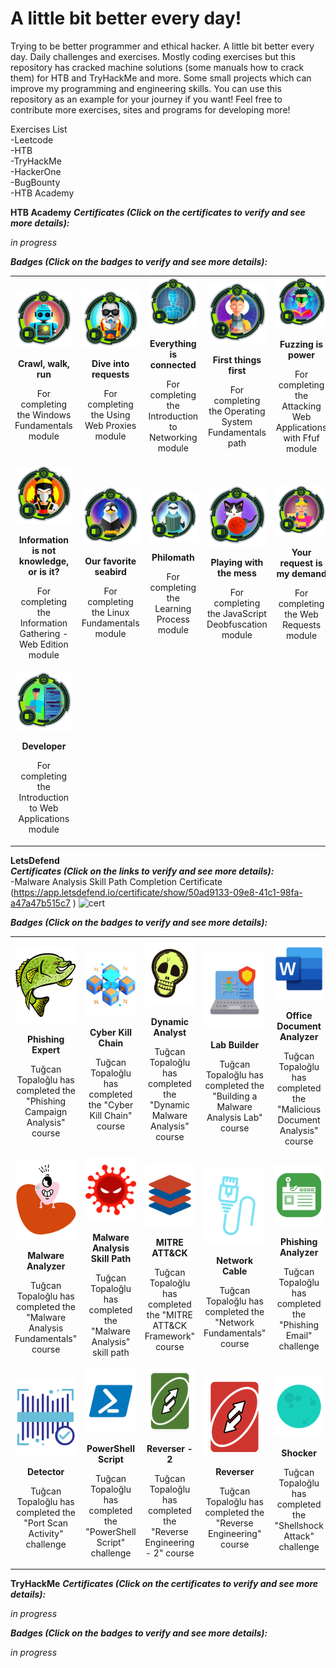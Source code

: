 # A little bit better every day!
  Trying to be better programmer and ethical hacker. A little bit better every day. Daily challenges and exercises. Mostly coding exercises but this repository has cracked machine solutions (some manuals how to crack them) for HTB and TryHackMe and more. Some small projects which can improve my programming and engineering skills. You can use this repository as an example for your journey if you want! Feel free to contribute more exercises, sites and programs for developing more!

Exercises List  
-Leetcode  
-HTB  
-TryHackMe  
-HackerOne  
-BugBounty  
-HTB Academy  

**HTB Academy**
_**Certificates (Click on the certificates to verify and see more details):**_   

_in progress_

_**Badges (Click on the badges to verify and see more details):**_   
<table>
  <tr>
<td align="center">
<a href='https://academy.hackthebox.com/achievement/badge/bd3e93a4-f4eb-11ed-acfc-bea50ffe6cb4'><img src='htb-img/crawl-walk-run.png' width='150'></a>
      <p><strong>Crawl, walk, run</strong></p>
      <p>For completing the Windows Fundamentals module</p>
</td>
<td align="center">
<a href='https://academy.hackthebox.com/achievement/badge/389124af-6dac-11ee-aac4-bea50ffe6cb4'><img src='htb-img/dive-into-requests.png' width='150'></a>
      <p><strong>Dive into requests</strong></p>
      <p>For completing the Using Web Proxies module</p>
</td>
<td align="center">
<a href='https://academy.hackthebox.com/achievement/badge/67ca54ff-6763-11ee-aac4-bea50ffe6cb4'><img src='htb-img/everything-is-connected.png' width='150'></a>
      <p><strong>Everything is connected</strong></p>
      <p>For completing the Introduction to Networking module</p>
</td>
    <td align="center">
<a href='https://academy.hackthebox.com/achievement/badge/43b8597c-40f4-11ee-acfc-bea50ffe6cb4'><img src='htb-img/first-things-first.png' width='150'></a>
      <p><strong>First things first</strong></p>
      <p>For completing the Operating System Fundamentals path</p>
</td>
    <td align="center">
<a href='https://academy.hackthebox.com/achievement/badge/83739168-731e-11ee-b5a6-bea50ffe6cb4'><img src='htb-img/fuzzing-is-power.png' width='150'></a>
      <p><strong>Fuzzing is power</strong></p>
      <p>For completing the Attacking Web Applications with Ffuf module</p>
</td>
  </tr>
  <tr>
<td align="center">
<a href='https://academy.hackthebox.com/achievement/badge/7dd9d53f-6f44-11ee-aac4-bea50ffe6cb4'><img src='htb-img/information-is-not-knowledge-or-is-it.png' width='150'></a>
      <p><strong>Information is not knowledge, or is it?</strong></p>
      <p>For completing the Information Gathering - Web Edition module</p>
</td>
<td align="center">
<a href='https://academy.hackthebox.com/achievement/badge/43bd0769-40f4-11ee-acfc-bea50ffe6cb4'><img src='htb-img/our-favorite-seabird.png' width='150'></a>
      <p><strong>Our favorite seabird</strong></p>
      <p>For completing the Linux Fundamentals module</p>
</td>
<td align="center">
<a href='https://academy.hackthebox.com/achievement/badge/3064f049-f0b6-11ed-acfc-bea50ffe6cb4'><img src='htb-img/philomath.png' width='150'></a>
      <p><strong>Philomath</strong></p>
      <p>For completing the Learning Process module</p>
</td>
    <td align="center">
<a href='https://academy.hackthebox.com/achievement/badge/d9db868f-7330-11ee-b5a6-bea50ffe6cb4'><img src='htb-img/playing-with-the-mess.png' width='150'></a>
      <p><strong>Playing with the mess</strong></p>
      <p>For completing the JavaScript Deobfuscation module</p>
</td>
    <td align="center">
<a href='https://academy.hackthebox.com/achievement/badge/6b1e0300-3dc5-11ee-acfc-bea50ffe6cb4'><img src='htb-img/your-request-is-my-demand.png' width='150'></a>
      <p><strong>Your request is my demand</strong></p>
      <p>For completing the Web Requests module</p>
</td>
  </tr>
    <tr>
<td align="center">
<a href='https://academy.hackthebox.com/achievement/badge/6a648c11-f3ed-11ed-acfc-bea50ffe6cb4'><img src='htb-img/developer.png' width='150'></a>
      <p><strong>Developer</strong></p>
      <p>For completing the Introduction to Web Applications module</p>
</td>
  </tr>
</table>

**LetsDefend**   
_**Certificates (Click on the links to verify and see more details):**_   
-Malware Analysis Skill Path Completion Certificate    (https://app.letsdefend.io/certificate/show/50ad9133-09e8-41c1-98fa-a47a47b515c7 )
![cert](https://github.com/tugcantopaloglu/better-programmer/assets/53763911/9d05da20-4049-4470-8819-f17fc1ebc74b)   

_**Badges (Click on the badges to verify and see more details):**_   

<table>
  <tr>
<td align="center">
<a href='https://app.letsdefend.io/my-badges/detail/31a80d8b-89d8-48d0-92f1-23622fdda00f'><img src='letsdefend-img/3.png' width='150'></a>
      <p><strong>Phishing Expert</strong></p>
      <p>Tuğcan Topaloğlu has completed the "Phishing Campaign Analysis" course</p>
</td>
<td align="center">
<a href='https://app.letsdefend.io/my-badges/detail/b7a453f4-feaf-4720-8c44-5d3f8f5ade6d'><img src='letsdefend-img/ckc-badge.png' width='150'></a>
      <p><strong>Cyber Kill Chain</strong></p>
      <p>Tuğcan Topaloğlu has completed the "Cyber Kill Chain" course</p>
</td>
<td align="center">
<a href='https://app.letsdefend.io/my-badges/detail/5234bca1-6a19-439a-aebd-e94323efe5f4'><img src='letsdefend-img/dynamic-avatar.png' width='150'></a>
      <p><strong>Dynamic Analyst</strong></p>
      <p>Tuğcan Topaloğlu has completed the "Dynamic Malware Analysis" course</p>
</td>
    <td align="center">
<a href='https://app.letsdefend.io/my-badges/detail/33637d5a-ed86-4203-bb31-75332f0c8b8f'><img src='letsdefend-img/lab-build-badge-avatar.png' width='150'></a>
      <p><strong>Lab Builder</strong></p>
      <p>Tuğcan Topaloğlu has completed the "Building a Malware Analysis Lab" course</p>
</td>
    <td align="center">
<a href='https://app.letsdefend.io/my-badges/detail/c46dc3c3-a8be-49c5-8ea4-8f779b06e847'><img src='letsdefend-img/mal-doc-badge.png' width='150'></a>
      <p><strong>Office Document Analyzer</strong></p>
      <p>Tuğcan Topaloğlu has completed the "Malicious Document Analysis" course</p>
</td>
  </tr>
  <tr>
<td align="center">
<a href='https://app.letsdefend.io/my-badges/detail/59909e7a-0373-4c2b-a85f-a75326ad9e51'><img src='letsdefend-img/malware-analysis-badge.png' width='150'></a>
      <p><strong>Malware Analyzer</strong></p>
      <p>Tuğcan Topaloğlu has completed the "Malware Analysis Fundamentals" course</p>
</td>
<td align="center">
<a href='https://app.letsdefend.io/my-badges/detail/77222aee-997b-48fa-9ee2-60eeff8252a5'><img src='letsdefend-img/malware-skill-badge.png' width='150'></a>
      <p><strong>Malware Analysis Skill Path</strong></p>
      <p>Tuğcan Topaloğlu has completed the "Malware Analysis" skill path</p>
</td>
<td align="center">
<a href='https://app.letsdefend.io/my-badges/detail/83dc5425-34d7-4ce1-bfef-9765ee557390'><img src='letsdefend-img/mitre-badge-2.png' width='150'></a>
      <p><strong>MITRE ATT&CK</strong></p>
      <p>Tuğcan Topaloğlu has completed the "MITRE ATT&CK Framework" course</p>
</td>
    <td align="center">
<a href='https://app.letsdefend.io/my-badges/detail/3e4f972a-6e33-4bab-84cf-cc646f5f486e'><img src='letsdefend-img/network-fundamentals-badge-avatar.png' width='150'></a>
      <p><strong>Network Cable</strong></p>
      <p>Tuğcan Topaloğlu has completed the "Network Fundamentals" course</p>
</td>
    <td align="center">
<a href='https://app.letsdefend.io/my-badges/detail/fad421bc-86b7-4d90-a908-391e3e1d90bc'><img src='letsdefend-img/phishing-challenge-avatart_vQ1645S.png' width='150'></a>
      <p><strong>Phishing Analyzer</strong></p>
      <p>Tuğcan Topaloğlu has completed the "Phishing Email" challenge</p>
</td>
  </tr>
    <tr>
<td align="center">
<a href='https://app.letsdefend.io/my-badges/detail/51e91d7c-ef66-4d81-9d99-c63e10ec1094'><img src='letsdefend-img/port-scan-avatar.png' width='150'></a>
      <p><strong>Detector</strong></p>
      <p>Tuğcan Topaloğlu has completed the "Port Scan Activity" challenge</p>
</td>
<td align="center">
<a href='https://app.letsdefend.io/my-badges/detail/79235796-45c4-4794-8cff-ca2b9b5ffb8d'><img src='letsdefend-img/powershell-badge.png' width='150'></a>
      <p><strong>PowerShell Script</strong></p>
      <p>Tuğcan Topaloğlu has completed the "PowerShell Script" challenge</p>
</td>
<td align="center">
<a href='https://app.letsdefend.io/my-badges/detail/21941fc1-b9bf-4574-ab94-06435d931cf9'><img src='letsdefend-img/rev-2-badge.png' width='150'></a>
      <p><strong>Reverser - 2</strong></p>
      <p>Tuğcan Topaloğlu has completed the "Reverse Engineering - 2" course</p>
</td>
    <td align="center">
<a href='https://app.letsdefend.io/my-badges/detail/413f8ee0-3074-4c29-9404-2deb2f303d00'><img src='letsdefend-img/rev-badge.png' width='150'></a>
      <p><strong>Reverser</strong></p>
      <p>Tuğcan Topaloğlu has completed the "Reverse Engineering" course</p>
</td>
    <td align="center">
<a href='https://app.letsdefend.io/my-badges/detail/0efa1a88-a467-4c6f-a43a-b8733648cdb8'><img src='letsdefend-img/shellshock-avatar_qzcN1wq.png' width='150'></a>
      <p><strong>Shocker</strong></p>
      <p>Tuğcan Topaloğlu has completed the "Shellshock Attack" challenge</p>
</td>
  </tr>
</table>

**TryHackMe**
_**Certificates (Click on the certificates to verify and see more details):**_   

_in progress_

_**Badges (Click on the badges to verify and see more details):**_   

_in progress_
